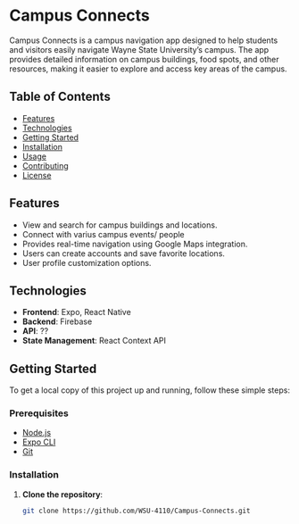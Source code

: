 # Campus Connects
Campus Connects is a campus navigation app designed to help students and visitors easily navigate Wayne State University’s campus. The app provides detailed information on campus buildings, food spots, and other resources, making it easier to explore and access key areas of the campus.

## Table of Contents
- [Features](#features)
- [Technologies](#technologies)
- [Getting Started](#getting-started)
- [Installation](#installation)
- [Usage](#usage)
- [Contributing](#contributing)
- [License](#license)

## Features
- View and search for campus buildings and locations.
- Connect with varius campus events/ people 
- Provides real-time navigation using Google Maps integration.
- Users can create accounts and save favorite locations.
- User profile customization options.

## Technologies
- **Frontend**: Expo, React Native
- **Backend**: Firebase
- **API**: ??
- **State Management**: React Context API

## Getting Started

To get a local copy of this project up and running, follow these simple steps:

### Prerequisites
- [Node.js](https://nodejs.org/)
- [Expo CLI](https://docs.expo.dev/get-started/installation/)
- [Git](https://git-scm.com/)

### Installation
1. **Clone the repository**:
   ```bash
   git clone https://github.com/WSU-4110/Campus-Connects.git